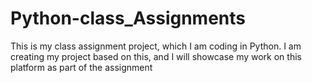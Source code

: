 # Python-class_Assignments
This is my class assignment project, which I am coding in Python. I am creating my project based on this, and I will showcase my work on this platform as part of the assignment
